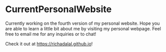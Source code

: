 # CurrentPersonalWebsite
Currently working on the fourth version of my personal website. Hope you are able to learn a little bit about me by visiting my personal webpage. Feel free to email me for any inquiries or to chat!

Check it out at https://richadalal.github.io!














































































